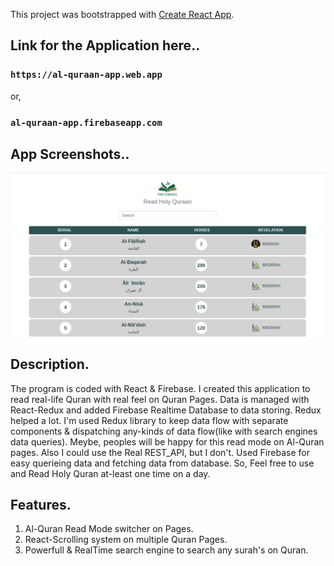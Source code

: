 This project was bootstrapped with [Create React App](https://github.com/facebook/create-react-app).

## Link for the Application here..
### `https://al-quraan-app.web.app`
or,
### `al-quraan-app.firebaseapp.com`

## App Screenshots..
  ![](./Demo.png)

## Description.
  The program is coded with React & Firebase. I created this application to read real-life Quran with real feel on Quran Pages. Data is managed with React-Redux and added Firebase Realtime Database to data storing. Redux helped a lot. I'm used Redux library to keep data flow with separate components & dispatching any-kinds of data flow(like with search engines data queries). Meybe, peoples will be happy for this read mode on Al-Quran pages. Also I could use the Real REST_API, but I don't. Used Firebase for easy querieing data and fetching data from database. So, Feel free to use and Read Holy Quran at-least one time on a day.
  
## Features.
  1. Al-Quran Read Mode switcher on Pages.
  2. React-Scrolling system on multiple Quran Pages.
  3. Powerfull & RealTime search engine to search any surah's on Quran.
